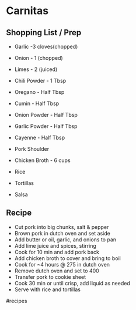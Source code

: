 # Carnitas
## Shopping List / Prep
* Garlic -3 cloves(chopped)
* Onion - 1 (chopped)
* Limes - 2 (juiced)

* Chili Powder - 1 Tbsp
* Oregano - Half Tbsp
* Cumin - Half Tbsp
* Onion Powder - Half Tbsp
* Garlic Powder - Half Tbsp
* Cayenne - Half Tbsp

* Pork Shoulder

* Chicken Broth - 6 cups
* Rice
* Tortillas
* Salsa

## Recipe
* Cut pork into big chunks, salt & pepper
* Brown pork in dutch oven and set aside
* Add butter or oil, garlic, and onions to pan
* Add lime juice and spices, stirring
* Cook for 10 min and add pork back
* Add chicken broth to cover and bring to boil
* Cook for ~4 hours @ 275 in dutch oven
* Remove dutch oven and set to 400
* Transfer pork to cookie sheet
* Cook 30 min or until crisp, add liquid as needed
* Serve with rice and tortillas

#recipes